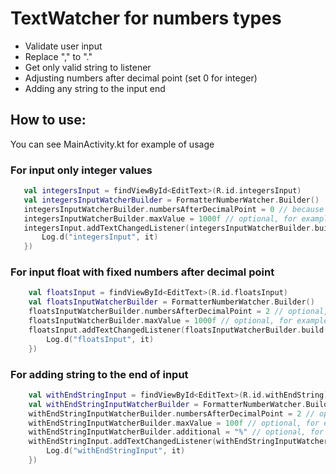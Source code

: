 # TextWatcher for numbers types

 - Validate user input
 - Replace "," to "."
 - Get only valid string to listener
 - Adjusting numbers after decimal point (set 0 for integer)
 - Adding any string to the input end
 
 ## How to use:
 
 You can see MainActivity.kt for example of usage
 
 
 ### For input only integer values
 ```kotlin
    val integersInput = findViewById<EditText>(R.id.integersInput)
    val integersInputWatcherBuilder = FormatterNumberWatcher.Builder()
    integersInputWatcherBuilder.numbersAfterDecimalPoint = 0 // because we need integers
    integersInputWatcherBuilder.maxValue = 1000f // optional, for example max value 1000
    integersInput.addTextChangedListener(integersInputWatcherBuilder.build(integersInput){
        Log.d("integersInput", it)
    })
```

### For input float with fixed numbers after decimal point
```kotlin
    val floatsInput = findViewById<EditText>(R.id.floatsInput)
    val floatsInputWatcherBuilder = FormatterNumberWatcher.Builder()
    floatsInputWatcherBuilder.numbersAfterDecimalPoint = 2 // optional, for example we need only to numbers after decimal point
    floatsInputWatcherBuilder.maxValue = 1000f // optional, for example max value 1000
    floatsInput.addTextChangedListener(floatsInputWatcherBuilder.build(floatsInput){
        Log.d("floatsInput", it)
    })
```

### For adding string to the end of input
```kotlin
    val withEndStringInput = findViewById<EditText>(R.id.withEndString)
    val withEndStringInputWatcherBuilder = FormatterNumberWatcher.Builder()
    withEndStringInputWatcherBuilder.numbersAfterDecimalPoint = 2 // optional, for example we need only to numbers after decimal point
    withEndStringInputWatcherBuilder.maxValue = 100f // optional, for example max value 100
    withEndStringInputWatcherBuilder.additional = "%" // optional, for example add % to the end of input
    withEndStringInput.addTextChangedListener(withEndStringInputWatcherBuilder.build(withEndStringInput){
        Log.d("withEndStringInput", it)
    })
```